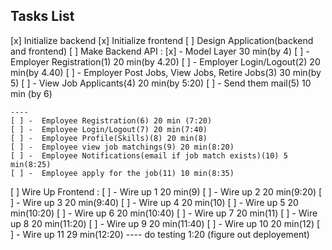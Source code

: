 ## Tasks List
[x] Initialize backend
[x] Initialize frontend
[ ] Design Application(backend and frontend)
[ ] Make Backend API :
    [x] - Model Layer 30 min(by 4)
    [ ] - Employer Registration(1) 20 min(by 4.20)
    [ ] - Employer Login/Logout(2) 20 min(by 4.40)
    [ ] - Employer Post Jobs, View Jobs, Retire Jobs(3) 30 min(by 5)
    [ ] - View Job Applicants(4) 20 min(by 5:20)
    [ ] - Send them mail(5) 10 min (by 6)

    ----
    [ ] -  Employee Registration(6) 20 min (7:20)
    [ ] -  Employee Login/Logout(7) 20 min(7:40)
    [ ] -  Employee Profile(Skills)(8) 20 min(8)
    [ ] -  Employee view job matchings(9) 20 min(8:20)
    [ ] -  Employee Notifications(email if job match exists)(10) 5 min(8:25)
    [ ] -  Employee apply for the job(11) 10 min(8:35)

[ ] Wire Up Frontend :
    [ ] - Wire up 1 20 min(9)
    [ ] - Wire up 2 20 min(9:20)
    [ ] - Wire up 3 20 min(9:40)
    [ ] - Wire up 4 20 min(10)
    [ ] - Wire up 5 20 min(10:20)
    [ ] - Wire up 6 20 min(10:40)
    [ ] - Wire up 7 20 min(11)
    [ ] - Wire up 8 20 min(11:20)
    [ ] - Wire up 9 20 min(11:40)
    [ ] - Wire up 10 20 min(12)
    [ ] - Wire up 11 29 min(12:20)
---- do testing
1:20 (figure out deployement)

